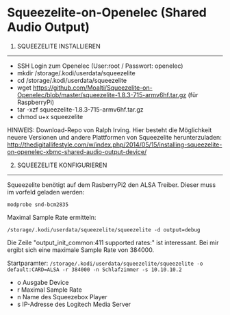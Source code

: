 # Squeezelite-on-Openelec (Shared Audio Output)

1. SQUEEZELITE INSTALLIEREN
---------------------------

- SSH Login zum Openelec (User:root / Passwort: openelec)
- mkdir /storage/.kodi/userdata/squeezelite
- cd /storage/.kodi/userdata/squeezelite
- wget https://github.com/Moalti/Squeezelite-on-Openelec/blob/master/squeezelite-1.8.3-715-armv6hf.tar.gz (für RaspberryPi)
- tar -xzf squeezelite-1.8.3-715-armv6hf.tar.gz
- chmod u+x squeezelite

HINWEIS: 
Download-Repo von Ralph Irving. Hier besteht die Möglichkeit neuere Versionen und andere Plattformen von Squeezelite herunterzuladen:
http://thedigitallifestyle.com/w/index.php/2014/05/15/installing-squeezelite-on-openelec-xbmc-shared-audio-output-device/

2. SQUEEZELITE KONFIGURIEREN
----------------------------

Squeezelite benötigt auf dem RasberryPi2 den ALSA Treiber. Dieser muss im vorfeld geladen werden:

`modprobe snd-bcm2835`


Maximal Sample Rate ermitteln:

`/storage/.kodi/userdata/squeezelite/squeezelite -d output=debug`

Die Zeile "output_init_common:411 supported rates:" ist interessant. 
Bei mir ergibt sich eine maximale Sample Rate von 384000. 

Startparamter:
`/storage/.kodi/userdata/squeezelite/squeezelite -o default:CARD=ALSA -r 384000 -n Schlafzimmer -s 10.10.10.2`
 - o Ausgabe Device
 - r Maximal Sample Rate
 - n Name des Squeezebox Player
 - s IP-Adresse des Logitech Media Server




